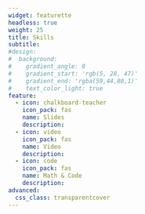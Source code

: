 ```yaml
---
widget: featurette
headless: true
weight: 25
title: Skills
subtitle: 
#design: 
#  background:
#    gradient_angle: 0
#    gradient_start: 'rgb(5, 28, 47)'
#    gradient_end: 'rgba(59,44,80,1)'
#    text_color_light: true
feature:
  - icon: chalkboard-teacher
    icon_pack: fas
    name: Slides
    description: 
  - icon: video
    icon_pack: fas
    name: Video
    description: 
  - icon: code
    icon_pack: fas
    name: Math & Code
    description: 
advanced:
  css_class: transparentcover
---
```

